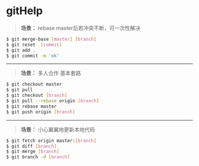 gitHelp
=======

>**场景：** rebase master后若冲突不断，可一次性解决

```bash
$ git merge-base [master] [branch]
$ git reset  [commit]
$ git add .
$ git commit -m 'ok'
```


---


>**场景：** 多人合作 基本套路

```bash
$ git checkout master 
$ git pull
$ git checkout [branch]
$ git pull --rebase origin [branch]
$ git rebase master
$ git push origin [branch]
```

---


>**场景：** 小心翼翼地更新本地代码

```bash
$ git fetch origin master:[branch]
$ git diff [branch]
$ git merge [branch]
$ git branch -d [branch]
```

